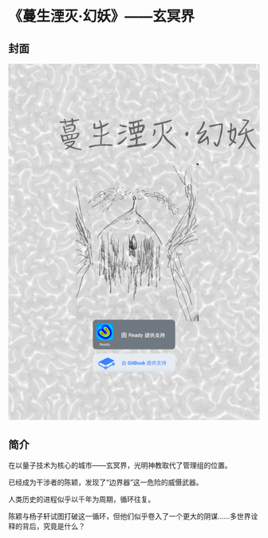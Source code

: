 # 《蔓生湮灭·幻妖》——玄冥界

## 封面

![](../.gitbook/assets/3%20%281%29.png)

## 简介

在以量子技术为核心的城市——玄冥界，光明神教取代了管理组的位置。

已经成为干涉者的陈颖，发现了“边界器”这一危险的威慑武器。

人类历史的进程似乎以千年为周期，循环往复。

陈颖与杨子轩试图打破这一循环，但他们似乎卷入了一个更大的阴谋……多世界诠释的背后，究竟是什么？

